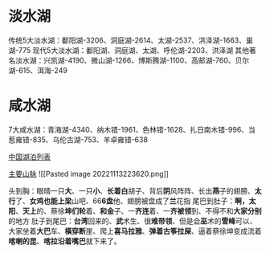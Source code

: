 # 淡水湖
传统5大淡水湖：鄱阳湖-3206、洞庭湖-2614、太湖-2537、洪泽湖-1663、巢湖-775
现代5大淡水湖：鄱阳湖、洞庭湖、太湖、呼伦湖-2203、洪泽湖
其他著名淡水湖：兴凯湖-4190、微山湖-1266、博斯腾湖-1100、高邮湖-760、贝尔湖-615、洱海-249

# 咸水湖
7大咸水湖：青海湖-4340、纳木错-1961、色林错-1628、扎日南木错-996、当惹雍错-835、乌伦古湖-753、羊卓雍错-638

[中国湖泊列表](https://zh.m.wikipedia.org/wiki/%E4%B8%AD%E5%9B%BD%E6%B9%96%E6%B3%8A%E5%88%97%E8%A1%A8)

[主要山脉](https://www.bilibili.com/video/BV12V411d7nF/?vd_source=a64af32d8dabf7e236df4f3ce602a593)
![[Pasted image 20221113223620.png]]

头到胸：眼晴一只**大**、一只**小**、**长着白**胡子、背后**阴**风阵阵、长出**燕**子的翅膀、**太行**了、**女鸡也能上梁**山吧、66**6盘**他、翅膀被盘成了**兰**花指
尾巴到肚子：**啊，太阳**、**天上**的、蔡徐**坤们轮**着、**和金**子、一**齐连**着、一**齐被领**到、不得不和**大家分别**的地方
肚子到尾巴：**台湾**回来的、**武**术生、很**难带领**、但是会**巫**术的**雪峰**可以、大家坐着**大巴**车、**橫穿断**崖、爬上**喜马拉雅**、**弹着古筝拉屎**、逼着蔡徐坤变成流着**喀喇的昆**、**喀拉沿着嘴巴**就下来了。
